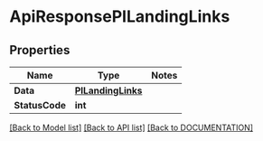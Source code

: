 # ApiResponsePILandingLinks

## Properties
Name | Type | Notes
------------ | ------------- | -------------
**Data** | **[**PILandingLinks**](../Model/PILandingLinks.md)**
**StatusCode** | **int**

[[Back to Model list]](../../DOCUMENTATION.md#documentation-for-models) [[Back to API list]](../../DOCUMENTATION.md#documentation-for-api-endpoints) [[Back to DOCUMENTATION]](../../DOCUMENTATION.md)
